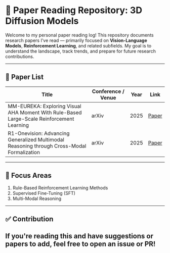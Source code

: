 # 🧠 Paper Reading Repository: 3D Diffusion Models

Welcome to my personal paper reading log! This repository documents research papers I've read — primarily focused on **Vision-Language Models**, **Reinforcement Learning**, and related subfields. My goal is to understand the landscape, track trends, and prepare for future research contributions.

---

## 📄 Paper List
| Title | Conference / Venue | Year | Link |
|-------|---------------------|------|------|
| MM-EUREKA: Exploring Visual AHA Moment With Rule-Based Large-Scale Reinforcement Learning | arXiv | 2025 | [Paper](https://arxiv.org/pdf/2503.07365)
| R1-Onevision: Advancing Generalized Multimodal Reasoning through Cross-Modal Formalization | arXiv | 2025 | [Paper](https://arxiv.org/pdf/2503.10615) |
---

## 🧠 Focus Areas
1. Rule-Based Reinforcement Learning Methods
2. Supervised Fine-Tuning (SFT)
3. Multi-Modal Reasoning

---
## ✅ Contribution

If you're reading this and have suggestions or papers to add, feel free to open an issue or PR!
---
